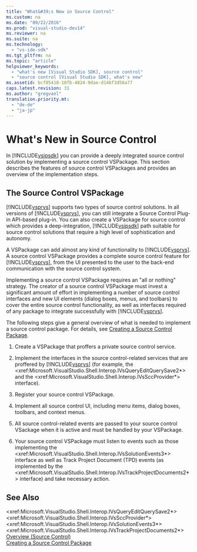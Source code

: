 ```yaml
---
title: "What&#39;s New in Source Control"
ms.custom: na
ms.date: "09/22/2016"
ms.prod: "visual-studio-dev14"
ms.reviewer: na
ms.suite: na
ms.technology: 
  - "vs-ide-sdk"
ms.tgt_pltfrm: na
ms.topic: "article"
helpviewer_keywords: 
  - "what's new [Visual Studio SDK], source control"
  - "source control [Visual Studio SDK], what's new"
ms.assetid: bcf85418-18fb-4824-9dae-d14bf3d56a77
caps.latest.revision: 31
ms.author: "gregvanl"
translation.priority.mt: 
  - "de-de"
  - "ja-jp"
---
```

# What&#39;s New in Source Control
In [!INCLUDE[vsipsdk](../vs140/includes/vsipsdk_md.md)] you can provide a deeply integrated source control solution by implementing a source control VSPackage. This section describes the features of source control VSPackages and provides an overview of the implementation steps.  
  
## The Source Control VSPackage  
 [!INCLUDE[vsprvs](../vs140/includes/vsprvs_md.md)] supports two types of source control solutions. In all versions of [!INCLUDE[vsprvs](../vs140/includes/vsprvs_md.md)], you can still integrate a Source Control Plug-in API-based plug-in. You can also create a VSPackage for source control which provides a deep-integration, [!INCLUDE[vsipsdk](../vs140/includes/vsipsdk_md.md)] path suitable for source control solutions that require a high level of sophistication and autonomy.  
  
 A VSPackage can add almost any kind of functionality to [!INCLUDE[vsprvs](../vs140/includes/vsprvs_md.md)]. A source control VSPackage provides a complete source control feature for [!INCLUDE[vsprvs](../vs140/includes/vsprvs_md.md)], from the UI presented to the user to the back-end communication with the source control system.  
  
 Implementing a source control VSPackage requires an "all or nothing" strategy. The creator of a source control VSPackage must invest a significant amount of effort in implementing a number of source control interfaces and new UI elements (dialog boxes, menus, and toolbars) to cover the entire source control functionality, as well as interfaces required of any package to integrate successfully with [!INCLUDE[vsprvs](../vs140/includes/vsprvs_md.md)].  
  
 The following steps give a general overview of what is needed to implement a source control package. For details, see [Creating a Source Control Package](../vs140/creating-a-source-control-vspackage.md).  
  
1.  Create a VSPackage that proffers a private source control service.  
  
2.  Implement the interfaces in the source control-related services that are proffered by [!INCLUDE[vsprvs](../vs140/includes/vsprvs_md.md)] (for example, the \<xref:Microsoft.VisualStudio.Shell.Interop.IVsQueryEditQuerySave2*> and the \<xref:Microsoft.VisualStudio.Shell.Interop.IVsSccProvider*> interface).  
  
3.  Register your source control VSPackage.  
  
4.  Implement all source control UI, including menu items, dialog boxes, toolbars, and context menus.  
  
5.  All source control-related events are passed to your source control VSackage when it is active and must be handled by your VSPackage.  
  
6.  Your source control VSPackage must listen to events such as those implementing the \<xref:Microsoft.VisualStudio.Shell.Interop.IVsSolutionEvents3*> interface as well as Track Project Document (TPD) events (as implemented by the \<xref:Microsoft.VisualStudio.Shell.Interop.IVsTrackProjectDocuments2*> interface) and take necessary action.  
  
## See Also  
 \<xref:Microsoft.VisualStudio.Shell.Interop.IVsQueryEditQuerySave2*>   
 \<xref:Microsoft.VisualStudio.Shell.Interop.IVsSccProvider*>   
 \<xref:Microsoft.VisualStudio.Shell.Interop.IVsSolutionEvents3*>   
 \<xref:Microsoft.VisualStudio.Shell.Interop.IVsTrackProjectDocuments2*>   
 [Overview (Source Control)](../vs140/source-control-integration-overview.md)   
 [Creating a Source Control Package](../vs140/creating-a-source-control-vspackage.md)